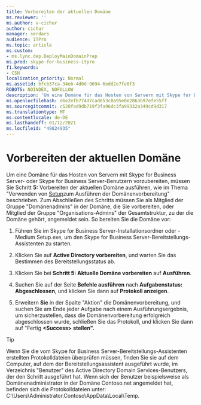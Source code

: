 ```yaml
---
title: Vorbereiten der aktuellen Domäne
ms.reviewer: ''
ms.author: v-cichur
author: cichur
manager: serdars
audience: ITPro
ms.topic: article
ms.custom:
- ms.lync.dep.DeployMainDomainPrep
ms.prod: skype-for-business-itpro
f1.keywords:
- CSH
localization_priority: Normal
ms.assetid: bfcb37ca-34eb-4d0d-9694-6edd2e7fe0f3
ROBOTS: NOINDEX, NOFOLLOW
description: 'Um eine Domäne für das Hosten von Servern mit Skype for Business Server- oder Skype for Business Server-Benutzern vorzubereiten, müssen Sie Schritt 5: Vorbereiten der aktuellen Domäne ausführen, wie im Thema "Verwenden von Setup zum Ausführen der Domänenvorbereitung" beschrieben. Zum Abschließen des Schritts müssen Sie als Mitglied der Gruppe "Domänenadmins" in der Domäne, die Sie vorbereiten, oder Mitglied der Gruppe "Organisations-Admins" der Gesamtstruktur, zu der die Domäne gehört, angemeldet sein. So bereiten Sie die Domäne vor:'
ms.openlocfilehash: d6e2efb774d7cad653c0a95e0e2863b97efe55ff
ms.sourcegitcommit: c528fad9db719f3fa96dc3fa99332a349cd9d317
ms.translationtype: MT
ms.contentlocale: de-DE
ms.lasthandoff: 01/12/2021
ms.locfileid: "49824935"
---
```

# <a name="prepare-current-domain"></a>Vorbereiten der aktuellen Domäne

Um eine Domäne für das Hosten von Servern mit Skype for Business Server- oder Skype for Business Server-Benutzern vorzubereiten, müssen Sie Schritt **5:** Vorbereiten der aktuellen Domäne ausführen, wie im Thema "Verwenden von [Setup](https://technet.microsoft.com/library/95dab800-1f2c-4506-b36c-99986643b149.aspx)zum Ausführen der Domänenvorbereitung" beschrieben. Zum Abschließen des Schritts müssen Sie als Mitglied der Gruppe "Domänenadmins" in der Domäne, die Sie vorbereiten, oder Mitglied der Gruppe "Organisations-Admins" der Gesamtstruktur, zu der die Domäne gehört, angemeldet sein. So bereiten Sie die Domäne vor:

1. Führen Sie im Skype for Business Server-Installationsordner oder -Medium Setup.exe, um den Skype for Business Server-Bereitstellungs-Assistenten zu starten.

2. Klicken Sie auf **Active Directory vorbereiten**, und warten Sie das Bestimmen des Bereitstellungsstatus ab.

3. Klicken Sie bei **Schritt 5: Aktuelle Domäne vorbereiten** auf **Ausführen**.

4. Suchen Sie auf der Seite **Befehle ausführen** nach **Aufgabenstatus: Abgeschlossen**, und klicken Sie dann auf **Protokoll anzeigen**.

5. Erweitern **Sie** in der Spalte "Aktion" die Domänenvorbereitung, und suchen Sie am Ende jeder Aufgabe nach einem Ausführungsergebnis, um sicherzustellen, dass die Domänenvorbereitung erfolgreich abgeschlossen wurde, schließen Sie das Protokoll, und klicken Sie dann auf "Fertig **\<Success\>** **stellen".**

> [!TIP]
> Wenn Sie die vom Skype for Business Server-Bereitstellungs-Assistenten erstellten Protokolldateien überprüfen müssen, finden Sie sie auf dem Computer, auf dem der Bereitstellungsassistent ausgeführt wurde, im Verzeichnis "Benutzer" des Active Directory Domain Services-Benutzers, der den Schritt ausgeführt hat. Wenn sich der Benutzer beispielsweise als Domänenadministrator in der Domäne Contoso.net angemeldet hat, befinden sich die Protokolldateien unter: C:\Users\Administrator.Contoso\AppData\Local\Temp.


